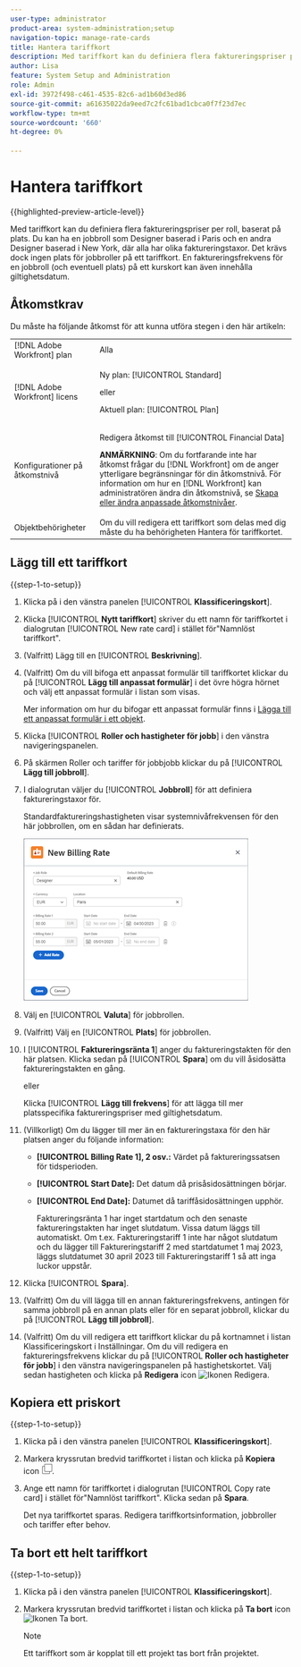 ```yaml
---
user-type: administrator
product-area: system-administration;setup
navigation-topic: manage-rate-cards
title: Hantera tariffkort
description: Med tariffkort kan du definiera flera faktureringspriser per roll, baserat på plats.
author: Lisa
feature: System Setup and Administration
role: Admin
exl-id: 3972f498-c461-4535-82c6-ad1b60d3ed86
source-git-commit: a61635022da9eed7c2fc61bad1cbca0f7f23d7ec
workflow-type: tm+mt
source-wordcount: '660'
ht-degree: 0%

---
```


# Hantera tariffkort

{{highlighted-preview-article-level}}

Med tariffkort kan du definiera flera faktureringspriser per roll, baserat på plats. Du kan ha en jobbroll som Designer baserad i Paris och en andra Designer baserad i New York, där alla har olika faktureringstaxor. Det krävs dock ingen plats för jobbroller på ett tariffkort. En faktureringsfrekvens för en jobbroll (och eventuell plats) på ett kurskort kan även innehålla giltighetsdatum.

## Åtkomstkrav

Du måste ha följande åtkomst för att kunna utföra stegen i den här artikeln:

<table style="table-layout:auto"> 
 <col> 
 <col> 
 <tbody> 
  <tr> 
   <td role="rowheader">[!DNL Adobe Workfront] plan</td> 
   <td>Alla</td> 
  </tr> 
  <tr> 
   <td role="rowheader">[!DNL Adobe Workfront] licens</td> 
   <td><p>Ny plan: [!UICONTROL Standard] </p>
       <p>eller</p> 
       <p>Aktuell plan: [!UICONTROL Plan] </p>
   </td>    
  </tr> 
  <tr> 
   <td role="rowheader">Konfigurationer på åtkomstnivå</td> 
   <td> <p>Redigera åtkomst till [!UICONTROL Financial Data]</p> <p><b>ANMÄRKNING</b>: Om du fortfarande inte har åtkomst frågar du [!DNL Workfront] om de anger ytterligare begränsningar för din åtkomstnivå. För information om hur en [!DNL Workfront] kan administratören ändra din åtkomstnivå, se <a href="../../../administration-and-setup/add-users/configure-and-grant-access/create-modify-access-levels.md" class="MCXref xref">Skapa eller ändra anpassade åtkomstnivåer</a>.</p> </td> 
  </tr> 
  <tr> 
   <td role="rowheader">Objektbehörigheter</td> 
   <td>Om du vill redigera ett tariffkort som delas med dig måste du ha behörigheten Hantera för tariffkortet.</td> 
  </tr> 
 </tbody> 
</table>

## Lägg till ett tariffkort

{{step-1-to-setup}}

1. Klicka på i den vänstra panelen [!UICONTROL **Klassificeringskort**].
1. Klicka [!UICONTROL **Nytt tariffkort**] skriver du ett namn för tariffkortet i dialogrutan [!UICONTROL New rate card] i stället för&quot;Namnlöst tariffkort&quot;.
1. (Valfritt) Lägg till en [!UICONTROL **Beskrivning**].
1. (Valfritt) Om du vill bifoga ett anpassat formulär till tariffkortet klickar du på [!UICONTROL **Lägg till anpassat formulär**] i det övre högra hörnet och välj ett anpassat formulär i listan som visas.

   Mer information om hur du bifogar ett anpassat formulär finns i [Lägga till ett anpassat formulär i ett objekt](/help/quicksilver/workfront-basics/work-with-custom-forms/add-a-custom-form-to-an-object.md).

1. Klicka [!UICONTROL **Roller och hastigheter för jobb**] i den vänstra navigeringspanelen.
1. På skärmen Roller och tariffer för jobbjobb klickar du på [!UICONTROL **Lägg till jobbroll**].
1. I dialogrutan väljer du [!UICONTROL **Jobbroll**] för att definiera faktureringstaxor för.

   Standardfaktureringshastigheten visar systemnivåfrekvensen för den här jobbrollen, om en sådan har definierats.

   ![Ny dialogruta för faktureringstakt](assets/location-rate-for-rate-card.png)

1. Välj en [!UICONTROL **Valuta**] för jobbrollen.
1. (Valfritt) Välj en [!UICONTROL **Plats**] för jobbrollen.
1. I [!UICONTROL **Faktureringsränta 1**] anger du faktureringstakten för den här platsen. Klicka sedan på [!UICONTROL **Spara**] om du vill åsidosätta faktureringstakten en gång.

   eller

   Klicka [!UICONTROL **Lägg till frekvens**] för att lägga till mer platsspecifika faktureringspriser med giltighetsdatum.

1. (Villkorligt) Om du lägger till mer än en faktureringstaxa för den här platsen anger du följande information:

   * **[!UICONTROL Billing Rate 1], 2 osv.:** Värdet på faktureringssatsen för tidsperioden.
   * **[!UICONTROL Start Date]:** Det datum då prisåsidosättningen börjar.
   * **[!UICONTROL End Date]:** Datumet då tariffåsidosättningen upphör.

     Faktureringsränta 1 har inget startdatum och den senaste faktureringstakten har inget slutdatum. Vissa datum läggs till automatiskt. Om t.ex. Faktureringstariff 1 inte har något slutdatum och du lägger till Faktureringstariff 2 med startdatumet 1 maj 2023, läggs slutdatumet 30 april 2023 till Faktureringstariff 1 så att inga luckor uppstår.

1. Klicka [!UICONTROL **Spara**].
1. (Valfritt) Om du vill lägga till en annan faktureringsfrekvens, antingen för samma jobbroll på en annan plats eller för en separat jobbroll, klickar du på [!UICONTROL **Lägg till jobbroll**].
1. (Valfritt) Om du vill redigera ett tariffkort klickar du på kortnamnet i listan Klassificeringskort i Inställningar. Om du vill redigera en faktureringsfrekvens klickar du på [!UICONTROL **Roller och hastigheter för jobb**] i den vänstra navigeringspanelen på hastighetskortet. Välj sedan hastigheten och klicka på **Redigera** icon ![Ikonen Redigera](assets/edit-icon.png).

## Kopiera ett priskort

{{step-1-to-setup}}

1. Klicka på i den vänstra panelen [!UICONTROL **Klassificeringskort**].
1. Markera kryssrutan bredvid tariffkortet i listan och klicka på **Kopiera** icon ![Kopiera, ikon](assets/copy-icon.png).
1. Ange ett namn för tariffkortet i dialogrutan [!UICONTROL Copy rate card] i stället för&quot;Namnlöst tariffkort&quot;. Klicka sedan på **Spara**.

   Det nya tariffkortet sparas. Redigera tariffkortsinformation, jobbroller och tariffer efter behov.

## Ta bort ett helt tariffkort

{{step-1-to-setup}}

1. Klicka på i den vänstra panelen [!UICONTROL **Klassificeringskort**].
1. Markera kryssrutan bredvid tariffkortet i listan och klicka på **Ta bort** icon ![Ikonen Ta bort](assets/delete.png).

   >[!NOTE]
   >
   >Ett tariffkort som är kopplat till ett projekt tas bort från projektet.
